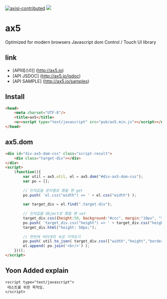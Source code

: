 [![axisj-contributed](https://img.shields.io/badge/AXISJ.com-OpensourceJavascriptUILibrary-green.svg)](https://github.com/axisj) ![](https://img.shields.io/badge/Seowoo-Mondo&Thomas-red.svg)

# ax5 

Optimized for modern browsers Javascript dom Control / Touch UI library


## link
- [API테스터] (http://ax5.io)
- [API JSDOC] (http://ax5.io/jsdoc)
- [API SAMPLE] (http://ax5.io/samples)


## Install
```html
<head>
    <meta charset="UTF-8"/>
    <title>ax5</title>
    <u><script type="text/javascript" src="pub/ax5.min.js"></script></u>
</head>
```

## ax5.dom
```html
<div id="div-ax5-dom-css" class="script-result">
	<div class="target-div"></div>
</div>
<script>
	(function(){
		var util = ax5.util, el = ax5.dom("#div-ax5-dom-css");
		var po = [];
 
		// 인자값을 문자열로 했을 땐 get
		po.push( 'el.css("width") => ' + el.css("width") );
 
		var target_div = el.find(".target-div");
 
		// 인자값을 Object로 했을 땐 set
		target_div.css({height:50, background:"#ccc", margin:"10px", "text-align":"center", "line-height":50, border:"2px solid #000", "border-radius":10});
		po.push( 'target_div.css("height") => ' + target_div.css("height") );
		target_div.html("height: 50px;");
 
		// 한번에 여러개의 속성 가져오기
		po.push( util.to_json( target_div.css(["width","height","border"]) ) );
		el.append( po.join('<br/>') );
	})();
</script>
```

## Yoon Added explain
```
<script type="text/javascript">
 테스트를 위한 목적임.
</script>
```